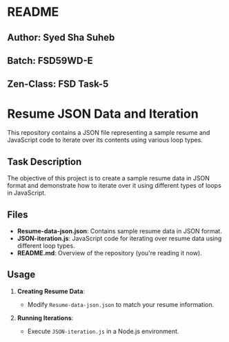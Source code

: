 # README

## Author: Syed Sha Suheb
## Batch: FSD59WD-E
## Zen-Class: FSD Task-5

# Resume JSON Data and Iteration

This repository contains a JSON file representing a sample resume and JavaScript code to iterate over its contents using various loop types.

## Task Description

The objective of this project is to create a sample resume data in JSON format and demonstrate how to iterate over it using different types of loops in JavaScript.

## Files

- **Resume-data-json.json**: Contains sample resume data in JSON format.
- **JSON-iteration.js**: JavaScript code for iterating over resume data using different loop types.
- **README.md**: Overview of the repository (you're reading it now).

## Usage

1. **Creating Resume Data**:
   - Modify `Resume-data-json.json` to match your resume information.

2. **Running Iterations**:
   - Execute `JSON-iteration.js` in a Node.js environment.

 
